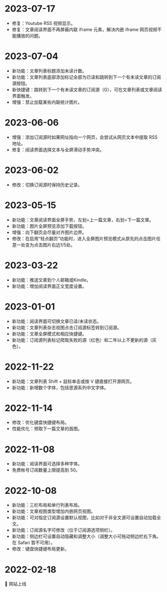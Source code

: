 # 2023-07-17

- 修复：Youtube RSS 视频显示。
- 修复：文章阅读界面不再屏蔽内联 iframe 元素，解决内嵌 iframe 网页视频不能播放的问题。

# 2023-07-04

- 新功能：文章列表标题添加未读计数。
- 新功能：文章列表底部添加标记全部为已读和跳转到下一个有未读文章的订阅源按钮。
- 新快捷键：跳转到下一个有未读文章的订阅源（G），可在文章列表或文章阅读界面触发。
- 增强：禁止加载某些内联统计图片。

# 2023-06-06

- 增强：添加订阅源时如果网址指向一个网页，会尝试从网页文本中提取 RSS 地址。
- 修复：阅读界面选择文本与全屏滑动手势冲突。

# 2023-06-02

- 修改：切换订阅源时保持历史记录。

# 2023-05-15

- 新功能：文章阅读界面全屏手势，左划=上一篇文章，右划=下一篇文章。
- 新功能：图片全屏预览添加下载按钮。
- 增强：向下翻页会尽量对齐图片边界。
- 修改：在启用“轻点翻页”功能时，进入全屏图片预览模式从原先的点击图片任意一处变为点击图片右边1/5处。

# 2023-03-22

- 新功能：推送文章到个人邮箱或Kindle。
- 新功能：增加阅读界面正文宽度设置。

# 2023-01-01

- 新功能：阅读界面可切换文章已读/未读状态。
- 新功能：文章列表杂志视图点击订阅源标签转到订阅源。
- 新功能：文章全屏模式和相应快捷键。
- 新功能：订阅源列表标记爬取失败的源（红色）和二年以上不更新的源（灰色）。

# 2022-11-22

- 新功能：文章列表 Shift + 鼠标单击或按 V 键直接打开源网页。
- 新功能：新增数个字体，包括思源系列中文字体。

# 2022-11-14

- 修改：优化键盘快捷键布局。
- 性能优化：预取下一篇文章的首图。

# 2022-11-08

- 新功能：阅读界面可选择多种字体。
- 免费帐号订阅数量上限提高到 50。

# 2022-10-08

- 新功能：三栏布局和单行列表布局。
- 新功能：文章视图类型增加内嵌网页视图。
- 新功能：可对指定订阅源设置默认视图，比如对于非全文源可设置自动加载全文。
- 新功能：订阅源名字可修改（位于订阅源选项侧栏）。
- 新功能：侧边栏可设置自动隐藏和调整大小（调整大小可拖动侧边栏右下角。在 Safari 暂不可用）。
- 修改：键盘快捷键布局更新。

# 2022-02-18

🎉 网站上线
